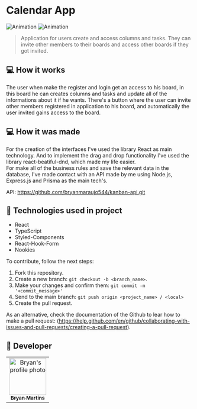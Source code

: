 # Calendar App

<!---Esses são exemplos. Veja https://shields.io para outras pessoas ou para personalizar este conjunto de escudos. Você pode querer incluir dependências, status do projeto e informações de licença aqui--->

![Animation](https://user-images.githubusercontent.com/62571814/152456153-e7baff20-2414-4f97-b94e-4f0893abda57.gif)
![Animation](https://user-images.githubusercontent.com/62571814/152456605-51515178-ad0f-4212-983b-ed5c4b618003.gif)

> Application for users create and access columns and tasks. They can invite other members to their boards and access other boards if they got invited.

## 💻 How it works

The user when make the register and login get an access to his board, in this board he can creates columns and tasks and update all of the informations about it if he wants. There's a button where the user can invite other members registered in application to his board, and automatically the user invited gains access to the board.

## 💻 How it was made

For the creation of the interfaces I've used the library React as main technology. And to implement the drag and drop functionality I've used the library react-beatiful-dnd, which made my life easier.  
For make all of the business rules and save the relevant data in the database, I've made contact with an API made by me using Node.js, Express.js and Prisma as the main tech's.

API: https://github.com/bryanmaraujo544/kanban-api.git

## 🚀 Technologies used in project

- React
- TypeScript
- Styled-Components
- React-Hook-Form
- Nookies

To contribute, follow the next steps:

1. Fork this repository.
2. Create a new branch: `git checkout -b <branch_name>`.
3. Make your changes and confirm them: `git commit -m '<commit_message>'`
4. Send to the main branch: `git push origin <project_name> / <local>`
5. Create the pull request.

As an alternative, check the documentation of the Github to lear how to make a pull request: (https://help.github.com/en/github/collaborating-with-issues-and-pull-requests/creating-a-pull-request).

## 🤝 Developer

<table>
  <tr>
    <td align="center">
      <a href="#">
        <img src="https://github.com/bryanmaraujo544.png" width="100px;" alt="Bryan's profile photo"/><br>
        <sub>
          <b>Bryan Martins</b>
        </sub>
      </a>
    </td>

</table>


